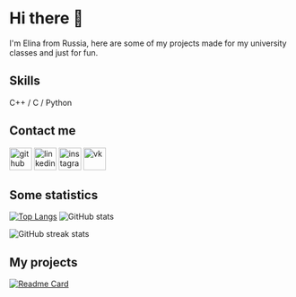 
# Hi there 👋
I'm Elina from Russia, here are some of my projects made for my university classes and just for fun.

## Skills
C++ / C / Python

## Contact me
[<img src='https://cdn.jsdelivr.net/npm/simple-icons@3.0.1/icons/github.svg' alt='github' height='40'>](https://github.com/EK14)  [<img src='https://cdn.jsdelivr.net/npm/simple-icons@3.0.1/icons/linkedin.svg' alt='linkedin' height='40'>](https://www.linkedin.com/in/elina-karapetian-034b29224/)  [<img src='https://cdn.jsdelivr.net/npm/simple-icons@3.0.1/icons/instagram.svg' alt='instagram' height='40'>](https://www.instagram.com/_elinakarapetyan_/) [<img src='https://user-images.githubusercontent.com/75206974/177647639-da7b60ff-12be-42e3-aaeb-303479dcc67a.png' alt='vk' height='40'>](https://vk.com/elina_karapetyan)


## Some statistics
[![Top Langs](https://github-readme-stats.vercel.app/api/top-langs/?username=EK14)](https://github.com/anuraghazra/github-readme-stats)      ![GitHub stats](https://github-readme-stats.vercel.app/api?username=EK14&show_icons=true)  

![GitHub streak stats](https://github-readme-streak-stats.herokuapp.com/?user=EK14)  

## My projects
[![Readme Card](https://github-readme-stats.vercel.app/api/pin/?username=EK14&repo=Battle-Tanks)](https://github.com/EK14/Battle-Tanks)

